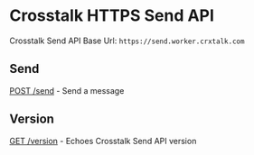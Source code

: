 Crosstalk HTTPS Send API
========================

Crosstalk Send API Base Url: `https://send.worker.crxtalk.com`

## Send

[POST /send](https://github.com/crosstalk/crosstalk-worker-http-api-crosstalk-send/wiki/POST-send) - Send a message

## Version

[GET /version](https://github.com/crosstalk/crosstalk-worker-http-api-crosstalk-send/wiki/GET-version) - Echoes Crosstalk Send API version
